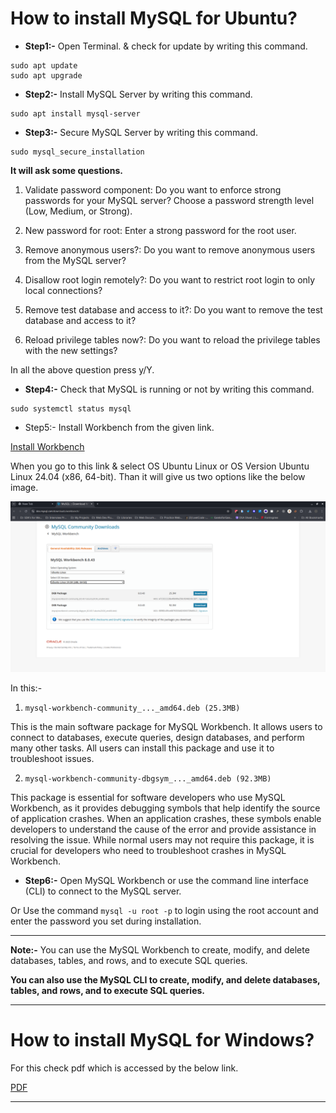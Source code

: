 # How to install MySQL for Ubuntu?

- **Step1:-** Open Terminal. & check for update by writing this command.

```
sudo apt update
sudo apt upgrade
```

- **Step2:-** Install MySQL Server by writing this command.

```
sudo apt install mysql-server
```

- **Step3:-** Secure MySQL Server by writing this command.

```
sudo mysql_secure_installation
```

**It will ask some questions.**

1. Validate password component: Do you want to enforce strong passwords for your MySQL server? Choose a password strength level (Low, Medium, or Strong).

2. New password for root: Enter a strong password for the root user.

3. Remove anonymous users?: Do you want to remove anonymous users from the MySQL server?

4. Disallow root login remotely?: Do you want to restrict root login to only local connections?

5. Remove test database and access to it?: Do you want to remove the test database and access to it?

6. Reload privilege tables now?: Do you want to reload the privilege tables with the new settings?

In all the above question press y/Y.

- **Step4:-** Check that MySQL is running or not by writing this command.

```
sudo systemctl status mysql
```

- Step5:- Install Workbench from the given link.

[Install Workbench](https://dev.mysql.com/downloads/workbench/)

When you go to this link & select OS Ubuntu Linux or OS Version Ubuntu Linux 24.04 (x86, 64-bit). Than it will give us two options like the below image.

![Image](./Wrokbench-options.png)

In this:-
1. `mysql-workbench-community_..._amd64.deb (25.3MB)`

This is the main software package for MySQL Workbench. It allows users to connect to databases, execute queries, design databases, and perform many other tasks. All users can install this package and use it to troubleshoot issues.

2. `mysql-workbench-community-dbgsym_..._amd64.deb (92.3MB)`

This package is essential for software developers who use MySQL Workbench, as it provides debugging symbols that help identify the source of application crashes. When an application crashes, these symbols enable developers to understand the cause of the error and provide assistance in resolving the issue. While normal users may not require this package, it is crucial for developers who need to troubleshoot crashes in MySQL Workbench.

- **Step6:-** Open MySQL Workbench or use the command line interface (CLI) to connect to the MySQL server.

Or Use the command `mysql -u root -p` to login using the root account and enter the password you set during installation.

---

**Note:-** You can use the MySQL Workbench to create, modify, and delete databases, tables, and rows, and to execute SQL queries.

**You can also use the MySQL CLI to create, modify, and delete databases, tables, and rows, and to execute SQL queries.**

---

# How to install MySQL for Windows?

For this check pdf which is accessed by the below link.

[PDF](./MYSQL_Notes.pdf)

---
